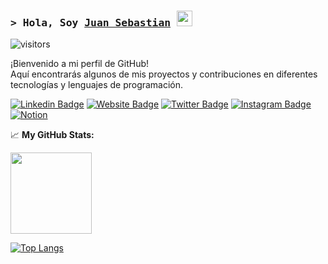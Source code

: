 ### <samp>&gt; Hola, Soy <a href="https://juansesanchezl.github.io/me/" target="_blank">Juan Sebastian</a> <img src="https://media.giphy.com/media/hvRJCLFzcasrR4ia7z/giphy.gif" width="25"> </samp>

![visitors](https://visitor-badge.glitch.me/badge?page_id=jsanchezl12)

¡Bienvenido a mi perfil de GitHub!  
Aquí encontrarás algunos de mis proyectos y contribuciones en diferentes tecnologías y lenguajes de programación.

[![Linkedin Badge](https://img.shields.io/badge/-LinkedIn-0e76a8?style=flat-square&logo=Linkedin&logoColor=white)](https://www.linkedin.com/in/juansesanchezl/)
[![Website Badge](https://img.shields.io/badge/Website-3b5998?style=flat-square&logo=google-chrome&logoColor=white)](https://juansesanchezl.github.io/me/)
[![Twitter Badge](https://img.shields.io/badge/-Twitter-00acee?style=flat-square&logo=Twitter&logoColor=white)](https://twitter.com/JuanseSanchezL)
[![Instagram Badge](https://img.shields.io/badge/-Instagram-e4405f?style=flat-square&logo=Instagram&logoColor=white)](https://instagram.com/juansesanchezl/)
[![Notion](https://img.shields.io/badge/Notion-%23000000.svg?style=for-square&logo=notion&logoColor=white)](https://juansesanchezl.notion.site/juansesanchezl/juansesanchezl-c64299260ba84d5285833b526cddc0c7)

<!--
**jsanchezl12/jsanchezl12** is a ✨ _special_ ✨ repository because its `README.md` (this file) appears on your GitHub profile.

Here are some ideas to get you started:

- 🔭 I’m currently working on ...
- 🌱 I’m currently learning ...
- 👯 I’m looking to collaborate on ...
- 🤔 I’m looking for help with ...
- 💬 Ask me about ...
- 📫 How to reach me: ...
- 😄 Pronouns: ...
- ⚡ Fun fact: ...
-->

📈 **My GitHub Stats:**

<p>
  <img height="130em" src="https://github-readme-stats.vercel.app/api?username=jsanchezl12&show_icons=true&hide_border=true&&count_private=true&include_all_commits=true" />
  
  [![Top Langs](https://github-readme-stats.vercel.app/api/top-langs/?username=jsanchezl12&layout=compact)](https://github.com/anuraghazra/github-readme-stats)
</p>
